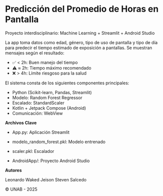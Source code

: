 # Predicción del Promedio de Horas en Pantalla
Proyecto interdisciplinario: Machine Learning + Streamlit + Android Studio

La app toma datos como edad, género, tipo de uso de pantalla y tipo de día para predecir el tiempo estimado de exposición a pantallas. Se muestran mensajes según el resultado:

- ✅ < 2h: Buen manejo del tiempo
- ⚠️ ≈ 2h: Tiempo máximo recomendado
- ❌ > 4h: Límite riesgoso para la salud

El sistema consta de los siguientes componentes principales:

- Python (Scikit-learn, Pandas, Streamlit)
- Modelo: Random Forest Regressor
- Escalado: StandardScaler
- Kotlin + Jetpack Compose (Android)
- Comunicación: WebView


**Archivos Clave**
- App.py: Aplicación Streamlit

- modelo_random_forest.pkl: Modelo entrenado

- scaler.pkl: Escalador

- AndroidApp/: Proyecto Android Studio
  

**Autores**

Leonardo Waked
Jeison Steven Salcedo

© UNAB - 2025
